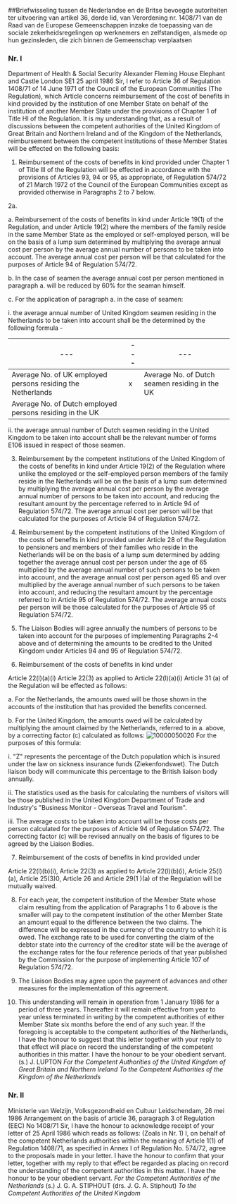 <meta http-equiv='Content-Type' content='text/html; charset=utf-8' />

##Briefwisseling tussen de Nederlandse en de Britse bevoegde autoriteiten ter uitvoering van artikel 36, derde lid, van Verordening nr. 1408/71 van de Raad van de Europese Gemeenschappen inzake de toepassing van de sociale zekerheidsregelingen op werknemers en zelfstandigen, alsmede op hun gezinsleden, die zich binnen de Gemeenschap verplaatsen

### Nr.  I  

Department of Health & Social Security Alexander Fleming House Elephant and Castle London SE1 25 april 1986 Sir, I refer to Article 36 of Regulation 1408/71 of 14 June 1971 of the Council of the European Communities (The Regulation), which Article concerns reimbursement of the cost of benefits in kind provided by the institution of one Member State on behalf of the institution of another Member State under the provisions of Chapter 1 of Title HI of the Regulation. It is my understanding that, as a result of discussions between the competent authorities of the United Kingdom of Great Britain and Northern Ireland and of the Kingdom of the Netherlands, reimbursement between the competent institutions of these Member States will be effected on the following basis: 

1. Reimbursement of the costs of benefits in kind provided under Chapter 1 of Title III of the Regulation will be effected in accordance with the provisions of Articles 93, 94 or 95, as appropriate, of Regulation 574/72 of 21 March 1972 of the Council of the European Communities except as provided otherwise in Paragraphs 2 to 7 below.  

2a. 

a. Reimbursement of the costs of benefits in kind under Article 19(1) of the Regulation, and under Article 19(2) where the members of the family reside in the same Member State as the employed or self-employed person, will be on the basis of a lump sum determined by multiplying the average annual cost per person by the average annual number of persons to be taken into account. The average annual cost per person will be that calculated for the purposes of Article 94 of Regulation 574/72.  

b. In the case of seamen the average annual cost per person mentioned in paragraph a. will be reduced by 60% for the seaman himself.  

c. For the application of paragraph a. in the case of seamen: 

i. the average annual number of United Kingdom seamen residing in the Netherlands to be taken into account shall be the determined by the following formula -  

| --- | --- | --- |
|---|---|---|
| Average No. of UK employed persons residing the Netherlands  | x  | Average No. of Dutch seamen residing in the UK  |
| Average No. of Dutch employed persons residing in the UK  |

ii. the average annual number of Dutch seamen residing in the United Kingdom to be taken into account shall be the relevant number of forms E106 issued in respect of those seamen.      

3. Reimbursement by the competent institutions of the United Kingdom of the costs of benefits in kind under Article 19(2) of the Regulation where unlike the employed or the self-employed person members of the family reside in the Netherlands will be on the basis of a lump sum determined by multiplying the average annual cost per person by the average annual number of persons to be taken into account, and reducing the resultant amount by the percentage referred to in Article 94 of Regulation 574/72. The average annual cost per person will be that calculated for the purposes of Article 94 of Regulation 574/72.  

4. Reimbursement by the competent institutions of the United Kingdom of the costs of benefits in kind provided under Article 28 of the Regulation to pensioners and members of their families who reside in the Netherlands will be on the basis of a lump sum determined by adding together the average annual cost per person under the age of 65 multiplied by the average annual number of such persons to be taken into account, and the average annual cost per person aged 65 and over multiplied by the average annual number of such persons to be taken into account, and reducing the resultant amount by the percentage referred to in Article 95 of Regulation 574/72. The average annual costs per person will be those calculated for the purposes of Article 95 of Regulation 574/72.  

5. The Liaison Bodies will agree annually the numbers of persons to be taken into account for the purposes of implementing Paragraphs 2-4 above and of determining the amounts to be credited to the United Kingdom under Articles 94 and 95 of Regulation 574/72.  

6. Reimbursement of the costs of benefits in kind under  

Article 22(l)(a)(i) Article 22(3) as applied to Article 22(l)(a)(i) Article 31 (a) of the Regulation wil be effected as follows: 

a. For the Netherlands, the amounts owed will be those shown in the accounts of the institution that has provided the benefits concerned.  

b. For the United Kingdom, the amounts owed will be calculated by multiplying the amount claimed by the Netherlands, referred to in a. above, by a correcting factor (c) calculated as follows:   ![10000050020](http://wetten.overheid.nl/Illustration/10000050020)
For the purposes of this formula: 

i. "Z" represents the percentage of the Dutch population which is insured under the law on sickness insurance funds (Ziekenfondswet). The Dutch liaison body will communicate this percentage to the British liaison body annually.  

ii. The statistics used as the basis for calculating the numbers of visitors will be those published in the United Kingdom Department of Trade and Industry's "Business Monitor - Overseas Travel and Tourism".  

iii. The average costs to be taken into account will be those costs per person calculated for the purposes of Article 94 of Regulation 574/72.   The correcting factor (c) will be revised annually on the basis of figures to be agreed by the Liaison Bodies.  

7. Reimbursement of the costs of benefits in kind provided under  

Article 22(l)(b)(i), Article 22(3) as applied to Article 22(l)(b)(i), Article 25(l)(a), Article 25(3)0, Article 26 and Article 29(1 )(a) of the Regulation will be mutually waived.  

8. For each year, the competent institution of the Member State whose claim resulting from the application of Paragraphs 1 to 6 above is the smaller will pay to the competent institution of the other Member State an amount equal to the difference between the two claims. The difference will be expressed in the currency of the country to which it is owed. The exchange rate to be used for converting the claim of the debtor state into the currency of the creditor state will be the average of the exchange rates for the four reference periods of that year published by the Commission for the purpose of implementing Article 107 of Regulation 574/72.  

9. The Liaison Bodies may agree upon the payment of advances and other measures for the implementation of this agreement.  

10. This understanding will remain in operation from 1 January 1986 for a period of three years. Thereafter it will remain effective from year to year unless terminated in writing by the competent authorities of either Member State six months before the end of any such year.   If the foregoing is acceptable to the competent authorities of the Netherlands, I have the honour to suggest that this letter together with your reply to that effect will place on record the understanding of the competent authorities in this matter. I have the honour to be your obedient servant. (s.) J. LUPTON  *For the Competent Authorities of the United Kingdom of Great Britain and Northern Ireland*   *To the Competent Authorities of the Kingdom of the Netherlands*    

### Nr.  II  

Ministerie van Welzijn, Volksgezondheid en Cultuur Leidschendam, 26 mei 1986 Arrangement on the basis of article 36, paragraph 3 of Regulation (EEC) No 1408/71 Sir, I have the honour to acknowledge receipt of your letter of 25 April 1986 which reads as follows:  (Zoals in Nr. 1)  I, on behalf of the competent Netherlands authorities within the meaning of Article 1(1) of Regulation 1408/71, as specified in Annex I of Regulation No. 574/72, agree to the proposals made in your letter. I have the honour to confirm that your letter, together with my reply to that effect be regarded as placing on record the understanding of the competent authorities in this matter. I have the honour to be your obedient servant.  *For the Competent Authorities of the Netherlands*  (s.) J. G. A. STIPHOUT (drs. J. G. A. Stiphout)  *To the Competent Authorities of the United Kingdom*    
